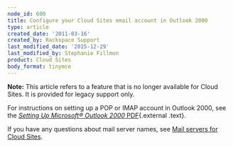 ```yaml
---
node_id: 600
title: Configure your Cloud Sites email account in Outlook 2000
type: article
created_date: '2011-03-16'
created_by: Rackspace Support
last_modified_date: '2015-12-29'
last_modified_by: Stephanie Fillmon
product: Cloud Sites
body_format: tinymce
---
```


**Note:** This article refers to a feature that is no longer available
for Cloud Sites. It is provided for legacy support only.

For instructions on setting up a POP or IMAP account in Outlook 2000,
see the [*Setting Up Microsoft&reg; Outlook 2000*
PDF](http://cdn.cloudfiles.rackspacecloud.com/c62652/Outlook-2000.pdf "http://cdn.cloudfiles.rackspacecloud.com/c62652/Outlook-2000.pdf"){.external
.text}.

If you have any questions about mail server names, see [Mail servers for
Cloud
Sites](/howto/mail-servers-for-cloud-sites).

